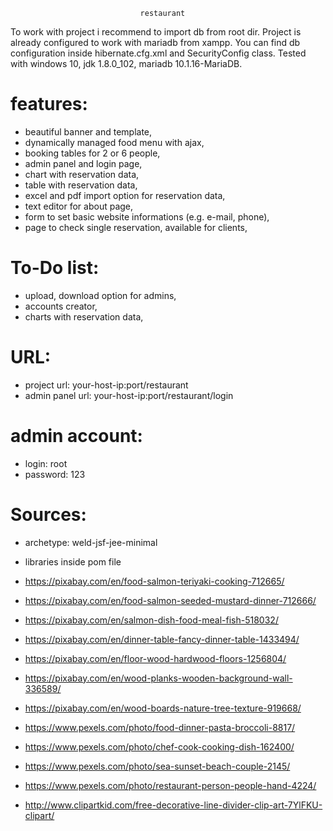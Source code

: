 
                                 restaurant 

To work with project i recommend to import db from root dir.
Project is already configured to work with mariadb from xampp.
You can find db configuration inside hibernate.cfg.xml and SecurityConfig class.
Tested with windows 10, jdk 1.8.0_102, mariadb 10.1.16-MariaDB.


features:
===========
- beautiful banner and template,
- dynamically managed food menu with ajax,
- booking tables for 2 or 6 people,
- admin panel and login page,
- chart with reservation data,
- table with reservation data,
- excel and pdf import option for reservation data,
- text editor for about page,
- form to set basic website informations (e.g. e-mail, phone),
- page to check single reservation, available for clients,


To-Do list:
===========
- upload, download option for admins,
- accounts creator,
- charts with reservation data,


URL:
===========
- project url: your-host-ip:port/restaurant
- admin panel url: your-host-ip:port/restaurant/login


admin account:
===========
- login: root
- password: 123


Sources:
===========
- archetype: weld-jsf-jee-minimal

- libraries inside pom file

- https://pixabay.com/en/food-salmon-teriyaki-cooking-712665/

- https://pixabay.com/en/food-salmon-seeded-mustard-dinner-712666/

- https://pixabay.com/en/salmon-dish-food-meal-fish-518032/

- https://pixabay.com/en/dinner-table-fancy-dinner-table-1433494/

- https://pixabay.com/en/floor-wood-hardwood-floors-1256804/

- https://pixabay.com/en/wood-planks-wooden-background-wall-336589/

- https://pixabay.com/en/wood-boards-nature-tree-texture-919668/

- https://www.pexels.com/photo/food-dinner-pasta-broccoli-8817/

- https://www.pexels.com/photo/chef-cook-cooking-dish-162400/

- https://www.pexels.com/photo/sea-sunset-beach-couple-2145/

- https://www.pexels.com/photo/restaurant-person-people-hand-4224/

- http://www.clipartkid.com/free-decorative-line-divider-clip-art-7YlFKU-clipart/